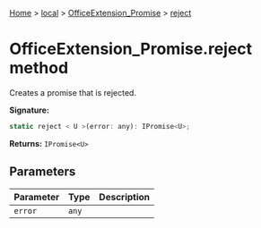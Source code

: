 [Home](./index) &gt; [local](local.md) &gt; [OfficeExtension\_Promise](local.officeextension_promise.md) &gt; [reject](local.officeextension_promise.reject.md)

# OfficeExtension\_Promise.reject method

Creates a promise that is rejected.

**Signature:**
```javascript
static reject < U >(error: any): IPromise<U>;
```
**Returns:** `IPromise<U>`

## Parameters

|  Parameter | Type | Description |
|  --- | --- | --- |
|  `error` | `any` |  |

